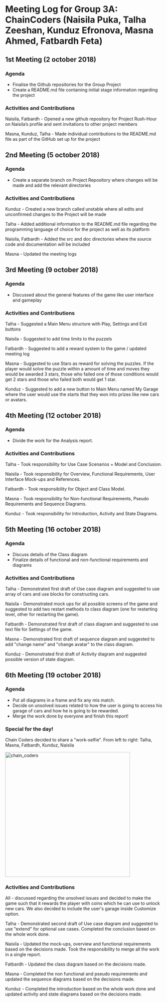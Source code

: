 # Meeting Log for Group 3A: ChainCoders (Naisila Puka, Talha Zeeshan, Kunduz Efronova, Masna Ahmed, Fatbardh Feta)  

## 1st Meeting (2 october 2018)

### Agenda

- Finalise the Github repositories for the Group Project
- Create a README.md file containing initial stage information regarding the project

### Activities and Contributions

Naisila, Fatbardh - Opened a new github repository for Project Rush-Hour on Naisila’s profile and sent invitations to other project members

Masna, Kunduz, Talha - Made individual contributions to the README.md file as part of the GitHub set up for the project 

## 2nd Meeting (5 october 2018)

### Agenda

- Create a separate branch on Project Repository where changes will be made and add the relevant directories 

### Activities and Contributions

Kunduz - Created a new branch called unstable where all edits and unconfirmed changes to the Project will be made

Talha - Added additional information to the README.md file regarding the programming language of choice for the project as well as its platform

Naisila, Fatbardh - Added the src and doc directories where the source code and documentation will be included

Masna - Updated the meeting logs

## 3rd Meeting (9 october 2018)

### Agenda

-  Discussed about the general features of the game like user interface and gameplay

### Activities and Contributions

Talha - Suggested a Main Menu structure with Play, Settings and Exit buttons 

Naisila - Suggested to add time limits to the puzzels

Fatbardh - Suggested to add a reward system to the game / updated meeting log

Masna - Suggested to use Stars as reward for solving the puzzles. If the player would solve the puzzle within a amount of time and moves
they would be awarded 3 stars, those who failed one of those conditions would get 2 stars and those who failed both would get 1 star.

Kunduz - Suggested to add a new button to Main Menu named My Garage where the user would use the starts that they won into prizes like new cars or avatars.

## 4th Meeting (12 october 2018)

### Agenda

-  Divide the work for the Analysis report.

### Activities and Contributions

Talha - Took responsibility for Use Case Scenarios + Model and Conclusion.

Naisila - Took responsibility for Overview, Functional Requirements, User Interface Mock-ups and References.

Fatbardh - Took responsibility for Object and Class Model.

Masna - Took responsibility for Non-functional Requirements, Pseudo Requirements and Sequence Diagrams.

Kunduz - Took responsibility for Introduction, Activity and State Diagrams.

## 5th Meeting (16 october 2018)

### Agenda

-  Discuss details of the Class diagram
-  Finalize details of functional and non-functional requirements and diagrams

### Activities and Contributions

Talha - Demonstrated first draft of Use case diagram and suggested to use array of cars and use blocks for constructing cars.

Naisila - Demonstrated mock ups for all possible screens of the game and suggested to add two restart methods to class diagram (one for restarting level, other for restarting the game).

Fatbardh - Demonstrated first draft of class diagram and suggested to use text file for Settings of the game.

Masna - Demonstrated first draft of sequence diagram and suggested to add "change name" and "change avatar" to the class diagram.

Kunduz - Demonstrated first draft of Activity diagram and suggested possible version of state diagram.

## 6th Meeting (19 october 2018)

### Agenda

- Put all diagrams in a frame and fix any mis match.
- Decide on unsolved issues related to how the user is going to access his garage of cars and how he is going to be rewarded.
- Merge the work done by everyone and finish this report!

### Special for the day! 
Chain Coders decided to share a "work-selfie". From left to right: Talha, Masna, Fatbardh, Kunduz, Naisila

<img src="https://image.ibb.co/ermgd0/IMG-0080.jpg" alt="chain_coders" width="400"/>

### Activities and Contributions

All - discussed regarding the unsolved issues and decided to make the game such that it rewards the player with coins which he can use to unlock new cars. We also decided to include the user's garage inside Customize option.

Talha - Demonstrated second draft of Use case diagram and suggested to use "extend" for optional use cases. Completed the conclusion based on the whole work done.

Naisila - Updated the mock-ups, overview and functional requirements based on the decisions made. Took the responsibility to merge all the work in a single report.

Fatbardh - Updated the class diagram based on the decisions made.

Masna - Completed the non functional and pseudo requirements and updated the sequence diagrams based on the decisions made.

Kunduz - Completed the introduction based on the whole work done and updated activity and state diagrams based on the decisions made.
